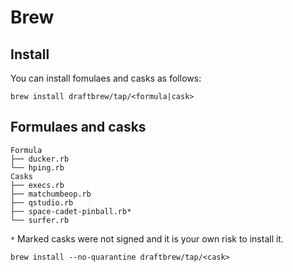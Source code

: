 # Brew

## Install
You can install fomulaes and casks as follows:

```
brew install draftbrew/tap/<formula|cask>
```

## Formulaes and casks

```
Formula
├── ducker.rb
└── hping.rb
Casks
├── execs.rb
├── matchumbeop.rb
├── qstudio.rb
├── space-cadet-pinball.rb*
└── surfer.rb
```

`*` Marked casks were not signed and it is your own risk to install it.
```
brew install --no-quarantine draftbrew/tap/<cask>
```

